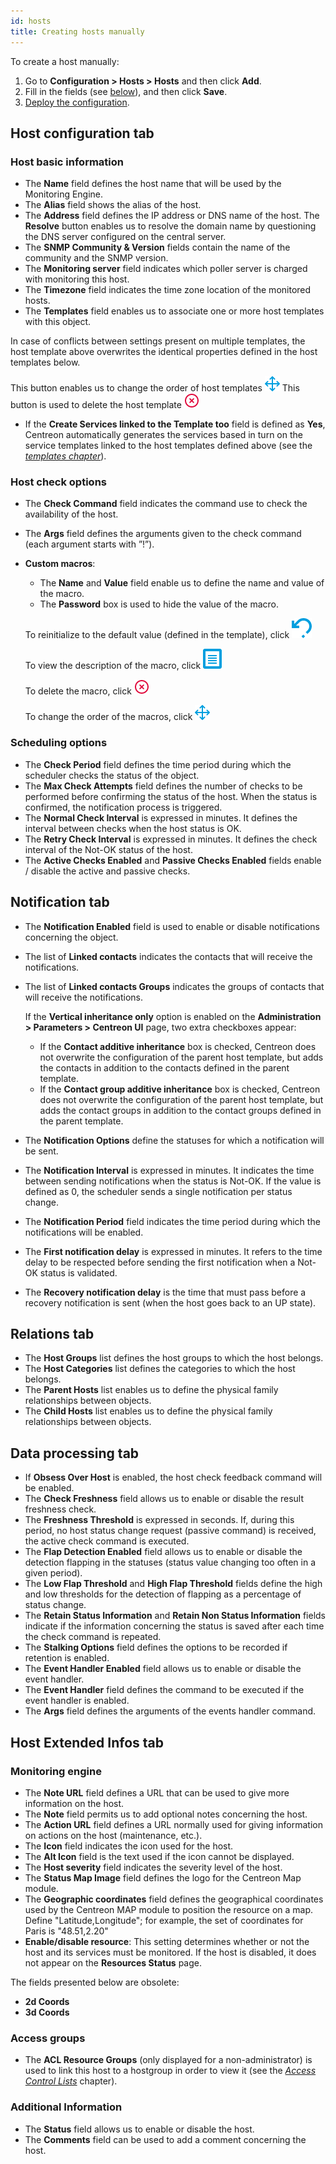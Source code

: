 ```yaml
---
id: hosts
title: Creating hosts manually
---
```


To create a host manually:

1. Go to **Configuration \> Hosts \> Hosts** and then click **Add**.
2. Fill in the fields (see [below](#host-configuration-tab)), and then click **Save**.
3. [Deploy the configuration](../monitoring-servers/deploying-a-configuration.md).

## Host configuration tab

### Host basic information

* The **Name** field defines the host name that will be used by the Monitoring Engine.
* The **Alias** field shows the alias of the host.
* The **Address** field defines the IP address or DNS name of the host. The **Resolve** button enables us to
  resolve the domain name by questioning the DNS server configured on the central server.
* The **SNMP Community & Version** fields contain the name of the community and the SNMP version.
* The **Monitoring server** field indicates which poller server is charged with monitoring this host.
* The **Timezone** field indicates the time zone location of the monitored hosts.
* The **Templates** field enables us to associate one or more host templates with this object.

In case of conflicts between settings present on multiple templates, the host template above overwrites the identical properties
defined in the host templates below.

This button enables us to change the order of host templates ![image](../../assets/configuration/common/move.png#thumbnail1)
This button is used to delete the host template ![image](../../assets/configuration/common/delete.png#thumbnail1)

* If the **Create Services linked to the Template too** field is defined as **Yes**, Centreon automatically generates
  the services based in turn on the service templates linked to the host templates defined above
  (see the *[templates chapter](../templates.md#definition)*).

### Host check options

* The **Check Command** field indicates the command use to check the availability of the host.
* The **Args** field defines the arguments given to the check command (each argument starts with ”!”).

* **Custom macros**:

   * The **Name** and **Value** field enable us to define the name and value of the macro.
   * The **Password** box is used to hide the value of the macro.

  To reinitialize to the default value (defined in the template), click ![image](../../assets/configuration/common/undo.png#thumbnail1)
  
  To view the description of the macro, click ![image](../../assets/configuration/common/description.png#thumbnail1)

  To delete the macro, click ![image](../../assets/configuration/common/delete.png#thumbnail1)

  To change the order of the macros, click ![image](../../assets/configuration/common/move.png#thumbnail1)

### Scheduling options

* The **Check Period** field defines the time period during which the scheduler checks the status of the object.
* The **Max Check Attempts** field defines the number of checks to be performed before confirming the status of the
  host. When the status is confirmed, the notification process is triggered.
* The **Normal Check Interval** is expressed in minutes. It defines the interval between checks when the host status is OK.
* The **Retry Check Interval** is expressed in minutes. It defines the check interval of the Not-OK status of the host.
* The **Active Checks Enabled** and **Passive Checks Enabled** fields enable / disable the active and passive checks.

## Notification tab

* The **Notification Enabled** field is used to enable or disable notifications concerning the object.
* The list of **Linked contacts** indicates the contacts that will receive the notifications.
* The list of **Linked contacts Groups** indicates the groups of contacts that will receive the notifications.
  
  If the **Vertical inheritance only** option is enabled on the  **Administration > Parameters > Centreon UI** page, two extra checkboxes appear:

    * If the **Contact additive inheritance** box is checked, Centreon does not overwrite the configuration of the parent host template, but adds the contacts in addition to the contacts defined in the parent template.
    * If the **Contact group additive inheritance** box is checked, Centreon does not overwrite the configuration of the parent host template, but adds the contact groups in addition to the contact groups defined in the parent template.

* The **Notification Options** define the statuses for which a notification will be sent.
* The **Notification Interval** is expressed in minutes. It indicates the time between sending notifications when
  the status is Not-OK. If the value is defined as 0, the scheduler sends a single notification per status change.
* The **Notification Period** field indicates the time period during which the notifications will be enabled.
* The **First notification delay** is expressed in minutes. It refers to the time delay to be respected before sending
  the first notification when a Not-OK status is validated.
* The **Recovery notification delay** is the time that must pass before a recovery notification is sent (when the host goes back to an UP state).

## Relations tab

* The **Host Groups** list defines the host groups to which the host belongs.
* The **Host Categories** list defines the categories to which the host belongs.
* The **Parent Hosts** list enables us to define the physical family relationships between objects.
* The **Child Hosts** list enables us to define the physical family relationships between objects.

## Data processing tab

* If **Obsess Over Host** is enabled, the host check feedback command will be enabled.
* The **Check Freshness** field allows us to enable or disable the result freshness check.
* The **Freshness Threshold** is expressed in seconds. If, during this period, no host status change request (passive
  command) is received, the active check command is executed.
* The **Flap Detection Enabled** field allows us to enable or disable the detection flapping in the statuses (status
  value changing too often in a given period).
* The **Low Flap Threshold** and **High Flap Threshold** fields define the high and low thresholds for the detection of
  flapping as a percentage of status change.
* The **Retain Status Information** and **Retain Non Status Information** fields indicate if the information concerning
  the status is saved after each time the check command is repeated.
* The **Stalking Options** field defines the options to be recorded if retention is enabled.
* The **Event Handler Enabled** field allows us to enable or disable the event handler.
* The **Event Handler** field defines the command to be executed if the event handler is enabled.
* The **Args** field defines the arguments of the events handler command.

## Host Extended Infos tab

### Monitoring engine

* The **Note URL** field defines a URL that can be used to give more information on the host.
* The **Note** field permits us to add optional notes concerning the host.
* The **Action URL** field defines a URL normally used for giving information on actions on the host (maintenance, etc.).
* The **Icon** field indicates the icon used for the host.
* The **Alt Icon** field is the text used if the icon cannot be displayed.
* The **Host severity** field indicates the severity level of the host.
* The **Status Map Image** field defines the logo for the Centreon Map module.
* The **Geographic coordinates** field defines the geographical coordinates used by the Centreon MAP module to position the resource on a map.
  Define "Latitude,Longitude"; for example, the set of coordinates for Paris is "48.51,2.20"
* **Enable/disable resource**: This setting determines whether or not the host and its services must be monitored. If the host is disabled, it does not appear on the **Resources Status** page.

The fields presented below are obsolete:

* **2d Coords**
* **3d Coords**

### Access groups

* The **ACL Resource Groups** (only displayed for a non-administrator) is used to link this host to a hostgroup in order
  to view it (see the *[Access Control Lists](../../administration/access-control-lists.md)* chapter).

### Additional Information

* The **Status** field allows us to enable or disable the host.
* The **Comments** field can be used to add a comment concerning the host.
